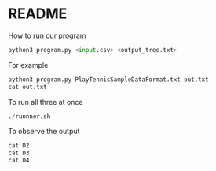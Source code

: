 # README
How to run our program

``` python
python3 program.py <input.csv> <output_tree.txt>
```

For example 

``` python
python3 program.py PlayTennisSampleDataFormat.txt out.txt
cat out.txt
```

To run all three at once

``` python
./runnner.sh
```

To observe the output 

``` python
cat D2
cat D3
cat D4
```

